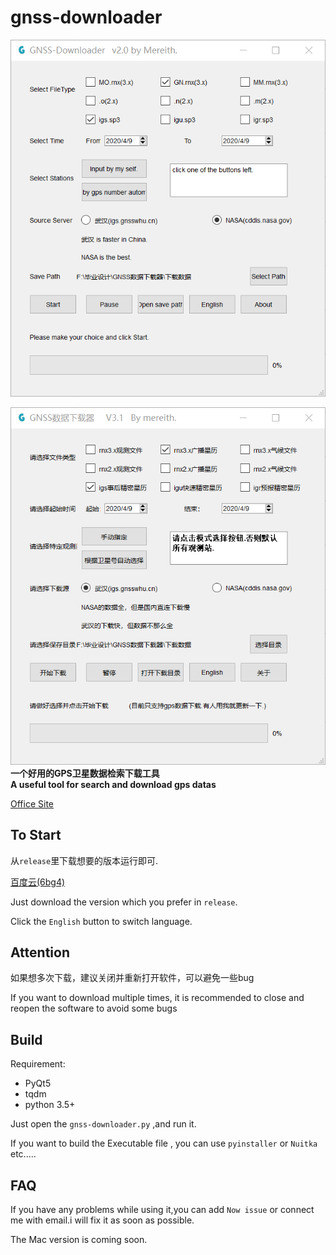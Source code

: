 # gnss-downloader


![image](https://github.com/Mereithhh/gnss-downloader/blob/master/pics/English.png)

![image](https://github.com/Mereithhh/gnss-downloader/blob/master/pics/Chinese.png)
<br>
**一个好用的GPS卫星数据检索下载工具**
<br>
**A useful tool for search and download gps datas** 

[Office Site](https://www.mereith.com/gnss)

## To Start

从`release`里下载想要的版本运行即可.<br>

[百度云(6bg4)](https://pan.baidu.com/s/1fjCxbh1V88R5N4DDN_MwvQ)

Just download the version which you prefer in `release`.

Click the `English` button to switch language.

## Attention
如果想多次下载，建议关闭并重新打开软件，可以避免一些bug

If you want to download multiple times, it is recommended to close and reopen the software to avoid some bugs

## Build
Requirement:
* PyQt5
* tqdm
* python 3.5+
  
Just open the `gnss-downloader.py` ,and run it.

If you want to build the Executable file , you can use `pyinstaller` or `Nuitka` etc.....

## FAQ
If you have any problems while using it,you can add `Now issue` or connect me with email.i will fix it as soon as possible.

The Mac version is coming soon.